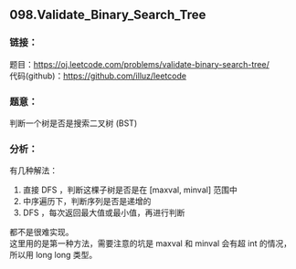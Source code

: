 ## 098.Validate_Binary_Search_Tree

### **链接**：
题目：https://oj.leetcode.com/problems/validate-binary-search-tree/  
代码(github)：https://github.com/illuz/leetcode

### **题意**：
判断一个树是否是搜索二叉树 (BST)  

### **分析**：

有几种解法：  

1. 直接 DFS ，判断这棵子树是否是在 [maxval, minval] 范围中
2. 中序遍历下，判断序列是否是递增的
3. DFS ，每次返回最大值或最小值，再进行判断  

都不是很难实现。  
这里用的是第一种方法，需要注意的坑是 maxval 和 minval 会有超 int 的情况，所以用 long long 类型。
